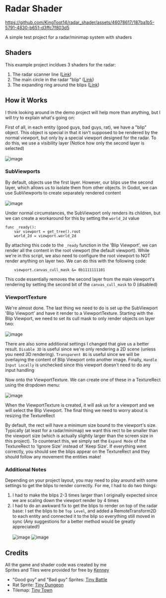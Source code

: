 # Radar Shader
https://github.com/KingToot14/radar_shader/assets/46078617/187ba1b5-5791-4830-b651-d3ffc7f803d5

A simple test project for a radar/minimap system with shaders

## Shaders
This example project incldues 3 shaders for the radar:
1. The radar scanner line ([Link](https://godotshaders.com/shader/radar-scanner))
2. The main circle in the radar "blip" ([Link](https://godotshaders.com/shader/radar-blip))
3. The expanding ring around the blips ([Link](https://godotshaders.com/shader/radar-blip-ring))

## How it Works
I think looking around in the demo project will help more than anything, but I will try to explain what's going on:

First of all, in each entity (good guys, bad guys, rat), we have a "blip" object. This object is special in that it isn't supposed to be rendered by the normal viewport, but only by a special viewport designed for the radar. To do this, we use a visibility layer (Notice how only the second layer is selected)\
\
![image](https://github.com/KingToot14/radar_shader/assets/46078617/69f4a2e5-d94f-4bcf-9e5e-5e5c1d6c7391)

### SubViewports
By default, objects use the first layer. However, our blips use the second layer, which allows us to isolate them from other objects. In Godot, we can use SubViewports to create separately rendered content\
\
![image](https://github.com/KingToot14/radar_shader/assets/46078617/693bc7b2-fbcc-48c8-8b53-331ce8292416)

Under normal circumstances, the SubViewport only renders its children, but we can create a workaround for this by setting the `world_2d` value
```gdscript
func _ready():
    var viewport = get_tree().root
    world_2d = viewport.world_2d
```
By attaching this code to the `_ready` function in the 'Blip Viewport', we can render all the content in the root viewport (the default viewport). While we're in this script, we also need to configure the root viewport to NOT render anything on layer two. We can do this with the following code:
```gdscript
    viewport.canvas_cull_mask &= 0b1111111101
```
This code essentially removes the second layer from the main viewport's rendering by setting the second bit of the `canvas_cull_mask` to 0 (disabled)

### ViewportTexture
We're almost done. The last thing we need to do is set up the SubViewport 'Blip Viewport' and have it render to a ViewportTexture. Starting with the Blip Viewport, we need to set its cull mask to only render objects on layer two:\
\
![image](https://github.com/KingToot14/radar_shader/assets/46078617/e22fa0af-cc91-4daa-83eb-41aa9d56c4b8)

There are also some additional settings I changed that give us a better result. `Disable 3D` is useful since we're only rendering a 2D scene (unless you need 3D rendering). `Transparent BG` is useful since we will be overlaying the content of Blip Viewport onto another image. Finally, `Handle Input Locally` is unchecked since this viewport doesn't need to do any input handling

Now onto the ViewportTexture. We can create one of these in a TextureRect using the dropdown menu:\
\
![image](https://github.com/KingToot14/radar_shader/assets/46078617/b4d4dda3-e64a-484d-a347-1885455c5bc5)

When the ViewportTexture is created, it will ask us for a viewport and we will select the Blip Viewport. The final thing we need to worry about is resizing the TextureRect

By default, the rect will have a minimum size bound to the viewport's size. Typically (at least for a radar/minimap) we want this rect to be smaller than the viewport size (which is actually slightly larger than the screen size in this project). To counteract this, we simply set the `Expand Mode` of the TextureRect to 'Ignore Size' instead of 'Keep Size'. If everything went correctly, you should see the blips appear on the TextureRect and they should follow any movement the entities make!

### Additional Notes
Depending on your project layout, you may need to play around with some settings to get the blips to render correctly. For me, I had to do two things:
1. I had to make the blips 2-3 times larger than I originally expected since we are scaling down the viewport render by 4 times
2. I had to do an awkward fix to get the blips to render on top of the radar base: I set the blips to be `Top Level`, and added a RemoteTransform2D to each entity and connected it to the blip so everything still moved in sync (Any suggestions for a better method would be greatly appreciated!)\
\
![image](https://github.com/KingToot14/radar_shader/assets/46078617/20195bdf-d3b2-47ef-be5f-e13a7b3e3d49)
![image](https://github.com/KingToot14/radar_shader/assets/46078617/520a2db9-d73a-4a0d-aad4-e4b77332900d)

## Credits
All the game and shader code was created by me\
Sprites and Tiles were provided for free by [Kenney](https://kenney.nl)
 - "Good guy" and "Bad guy" Sprites: [Tiny Battle](https://kenney.nl/assets/tiny-battle)
 - Rat Sprite: [Tiny Dungeon](https://kenney.nl/assets/tiny-dungeon)
 - Tilemap: [Tiny Town](https://kenney.nl/assets/tiny-town)
